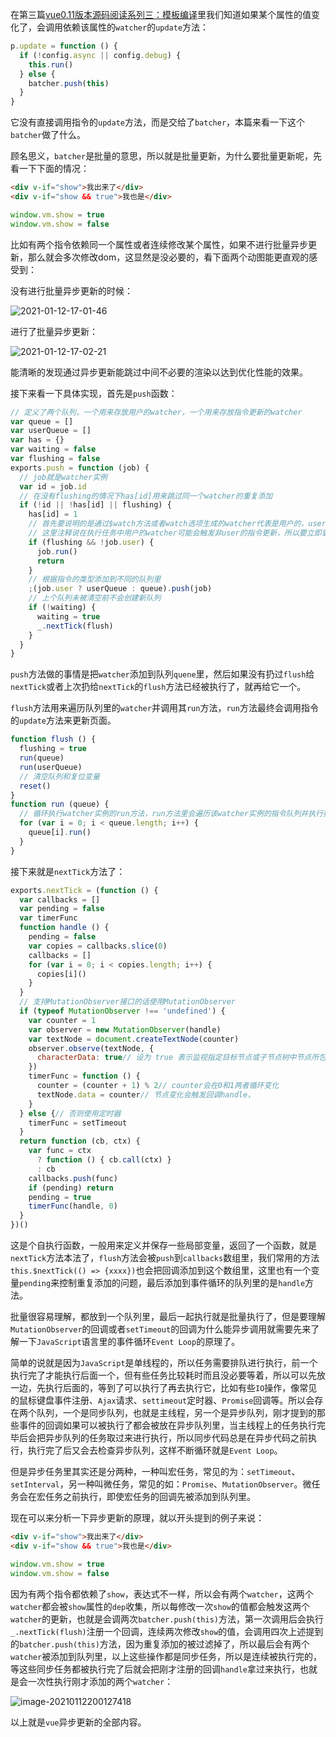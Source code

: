 在第三篇[vue0.11版本源码阅读系列三：模板编译]()里我们知道如果某个属性的值变化了，会调用依赖该属性的`watcher`的`update`方法：

```js
p.update = function () {
  if (!config.async || config.debug) {
    this.run()
  } else {
    batcher.push(this)
  }
}

```

它没有直接调用指令的`update`方法，而是交给了`batcher`，本篇来看一下这个`batcher`做了什么。

顾名思义，`batcher`是批量的意思，所以就是批量更新，为什么要批量更新呢，先看一下下面的情况：

```html
<div v-if="show">我出来了</div>
<div v-if="show && true">我也是</div>
```

```js
window.vm.show = true
window.vm.show = false
```

比如有两个指令依赖同一个属性或者连续修改某个属性，如果不进行批量异步更新，那么就会多次修改dom，这显然是没必要的，看下面两个动图能更直观的感受到：

没有进行批量异步更新的时候：

![2021-01-12-17-01-46](http://assets.lxqnsys.com/2021-01-12-17-01-46.gif)

进行了批量异步更新：

![2021-01-12-17-02-21](http://assets.lxqnsys.com/2021-01-12-17-02-21.gif)

能清晰的发现通过异步更新能跳过中间不必要的渲染以达到优化性能的效果。

接下来看一下具体实现，首先是`push`函数：

```js
// 定义了两个队列，一个用来存放用户的watcher，一个用来存放指令更新的watcher
var queue = []
var userQueue = []
var has = {}
var waiting = false
var flushing = false
exports.push = function (job) {
  // job就是watcher实例
  var id = job.id
  // 在没有flushing的情况下has[id]用来跳过同一个watcher的重复添加
  if (!id || !has[id] || flushing) {
    has[id] = 1
    // 首先要说明的是通过$watch方法或者watch选项生成的watcher代表是用户的，user属性为true
    // 这里注释说在执行任务中用户的watcher可能会触发非user的指令更新，所以要立即更新这个被触发的指令，否则flushing这个变量是不需要的
    if (flushing && !job.user) {
      job.run()
      return
    }
    // 根据指令的类型添加到不同的队列里
    ;(job.user ? userQueue : queue).push(job)
    // 上个队列未被清空前不会创建新队列
    if (!waiting) {
      waiting = true
      _.nextTick(flush)
    }
  }
}
```

`push`方法做的事情是把`watcher`添加到队列`quene`里，然后如果没有扔过`flush`给`nextTick`或者上次扔给`nextTick`的`flush`方法已经被执行了，就再给它一个。

`flush`方法用来遍历队列里的`watcher`并调用其`run`方法，`run`方法最终会调用指令的`update`方法来更新页面。

```js
function flush () {
  flushing = true
  run(queue)
  run(userQueue)
  // 清空队列和复位变量
  reset()
}
function run (queue) {
  // 循环执行watcher实例的run方法，run方法里会遍历该watcher实例的指令队列并执行指令的update方法
  for (var i = 0; i < queue.length; i++) {
    queue[i].run()
  }
}
```

接下来就是`nextTick`方法了：

```js
exports.nextTick = (function () {
  var callbacks = []
  var pending = false
  var timerFunc
  function handle () {
    pending = false
    var copies = callbacks.slice(0)
    callbacks = []
    for (var i = 0; i < copies.length; i++) {
      copies[i]()
    }
  }
  // 支持MutationObserver接口的话使用MutationObserver
  if (typeof MutationObserver !== 'undefined') {
    var counter = 1
    var observer = new MutationObserver(handle)
    var textNode = document.createTextNode(counter)
    observer.observe(textNode, {
      characterData: true// 设为 true 表示监视指定目标节点或子节点树中节点所包含的字符数据的变化
    })
    timerFunc = function () {
      counter = (counter + 1) % 2// counter会在0和1两者循环变化
      textNode.data = counter// 节点变化会触发回调handle，
    }
  } else {// 否则使用定时器
    timerFunc = setTimeout
  }
  return function (cb, ctx) {
    var func = ctx
      ? function () { cb.call(ctx) }
      : cb
    callbacks.push(func)
    if (pending) return
    pending = true
    timerFunc(handle, 0)
  }
})()
```

这是个自执行函数，一般用来定义并保存一些局部变量，返回了一个函数，就是`nextTick`方法本法了，`flush`方法会被`push`到`callbacks`数组里，我们常用的方法`this.$nextTick(() => {xxxx})`也会把回调添加到这个数组里，这里也有一个变量`pending`来控制重复添加的问题，最后添加到事件循环的队列里的是`handle`方法。

批量很容易理解，都放到一个队列里，最后一起执行就是批量执行了，但是要理解`MutationObserver`的回调或者`setTimeout`的回调为什么能异步调用就需要先来了解一下`JavaScript`语言里的事件循环`Event Loop`的原理了。

简单的说就是因为`JavaScript`是单线程的，所以任务需要排队进行执行，前一个执行完了才能执行后面一个，但有些任务比较耗时而且没必要等着，所以可以先放一边，先执行后面的，等到了可以执行了再去执行它，比如有些`IO`操作，像常见的鼠标键盘事件注册、`Ajax`请求、`settimeout`定时器、`Promise`回调等。所以会存在两个队列，一个是同步队列，也就是主线程，另一个是异步队列，刚才提到的那些事件的回调如果可以被执行了都会被放在异步队列里，当主线程上的任务执行完毕后会把异步队列的任务取过来进行执行，所以同步代码总是在异步代码之前执行，执行完了后又会去检查异步队列，这样不断循环就是`Event Loop`。

但是异步任务里其实还是分两种，一种叫宏任务，常见的为：`setTimeout`、`setInterval`，另一种叫微任务，常见的如：`Promise`、`MutationObserver`。微任务会在宏任务之前执行，即使宏任务的回调先被添加到队列里。

现在可以来分析一下异步更新的原理，就以开头提到的例子来说：

```html
<div v-if="show">我出来了</div>
<div v-if="show && true">我也是</div>
```

```js
window.vm.show = true
window.vm.show = false
```

因为有两个指令都依赖了`show`，表达式不一样，所以会有两个`watcher`，这两个`watcher`都会被`show`属性的`dep`收集，所以每修改一次`show`的值都会触发这两个`watcher`的更新，也就是会调两次`batcher.push(this)`方法，第一次调用后会执行`_.nextTick(flush)`注册一个回调，连续两次修改`show`的值，会调用四次上述提到的`batcher.push(this)`方法，因为重复添加的被过滤掉了，所以最后会有两个`watcher`被添加到队列里，以上这些操作都是同步任务，所以是连续被执行完的，等这些同步任务都被执行完了后就会把刚才注册的回调`handle`拿过来执行，也就是会一次性执行刚才添加的两个`watcher`：

![image-20210112200127418](http://assets.lxqnsys.com/image-20210112200127418.png)

以上就是`vue`异步更新的全部内容。

